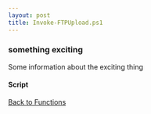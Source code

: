 ```yaml
---
layout: post
title: Invoke-FTPUpload.ps1
---
```


### something exciting

Some information about the exciting thing

#### Script

<script src="https://gist-it.appspot.com/github.com/BanterBoy/scripts-blog/blob/master/PowerShell/functions/Invoke-FTPUpload.ps1"></script>

<a href="/menu/_pages/functions.html">Back to Functions</a>
